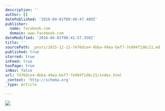 ```yaml
---
description: ''
author: []
datePublished: '2016-04-01T00:46:47.489Z'
publisher:
  name: facebook.com
  domain: www.facebook.com
dateModified: '2016-04-01T00:41:57.350Z'
title: ''
sourcePath: _posts/2015-12-11-7476dce4-4bba-49ea-bef7-7e994f1d6c21.md
published: true
starred: true
inFeed: true
hasPage: true
inNav: false
url: 7476dce4-4bba-49ea-bef7-7e994f1d6c21/index.html
_context: 'http://schema.org'
_type: Article

---
```

![](https://scontent-atl3-1.xx.fbcdn.net/hphotos-xft1/v/t1.0-9/12191544_10206592857075350_640088174296039823_n.jpg?oh=bdb001ace63b0d5d52b328472de71164&oe=56E54EBA)